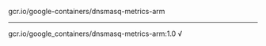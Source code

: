 gcr.io/google-containers/dnsmasq-metrics-arm 

----
gcr.io/google_containers/dnsmasq-metrics-arm:1.0 √

